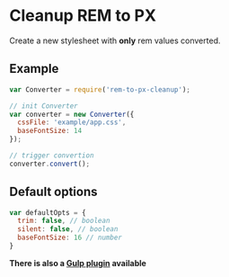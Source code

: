# Cleanup REM to PX

Create a new stylesheet with **only** rem values converted.



## Example

```js
var Converter = require('rem-to-px-cleanup');

// init Converter
var converter = new Converter({
  cssFile: 'example/app.css',
  baseFontSize: 14
});

// trigger convertion
converter.convert();
```

## Default options

```js
var defaultOpts = {
  trim: false, // boolean
  silent: false, // boolean
  baseFontSize: 16 // number
}
```

**There is also a [Gulp plugin](https://www.npmjs.com/package/gulp-rem-to-px-cleanup) available**
